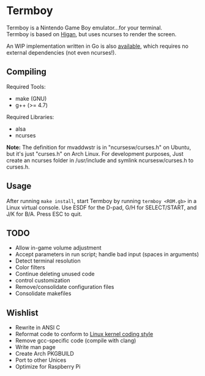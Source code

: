 Termboy
=======

Termboy is a Nintendo Game Boy emulator...for your terminal.  
Termboy is based on [Higan](http://byuu.org/higan/), but uses ncurses to render the screen.

An WIP implementation written in Go is also [available](http://github.com/dobyrch/termboy-go), which requires no external dependencies (not even ncurses!).

Compiling
---------
Required Tools:

* make (GNU)
* g++ (>= 4.7)

Required Libraries:

* alsa
* ncurses

**Note:** The definition for mvaddwstr is in "ncursesw/curses.h" on Ubuntu, but it's just "curses.h" on Arch Linux.  For development purposes, Just create an ncurses folder in /usr/include and symlink ncursesw/curses.h to curses.h.

Usage
-----
After running `make install`, start Termboy by running `termboy <ROM.gb>` in a Linux virtual console.  Use ESDF for the D-pad, G/H for SELECT/START, and J/K for B/A.  Press ESC to quit.

TODO
----
* Allow in-game volume adjustment
* Accept parameters in run script; handle bad input (spaces in arguments)
* Detect terminal resolution
* Color filters
* Continue deleting unused code
* control customization
* Remove/consolidate configuration files
* Consolidate makefiles

Wishlist
--------
* Rewrite in ANSI C
* Reformat code to conform to [Linux kernel coding style](https://www.kernel.org/doc/Documentation/CodingStyle)
* Remove gcc-specific code (compile with clang)
* Write man page
* Create Arch PKGBUILD
* Port to other Unices
* Optimize for Raspberry Pi
